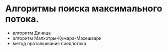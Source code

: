 
# Алгоритмы поиска максимального потока.

- алгоритм Диница
- алгоритм Малхотры-Кумара-Махешвари
- метод проталкивания предпотока